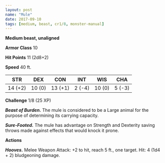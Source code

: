 ```yaml
---
layout: post
name: "Mule"
date: 2017-09-10
tags: [medium, beast, cr1/8, monster-manual]
---
```


**Medium beast, unaligned**

**Armor Class** 10

**Hit Points** 11 (2d8+2)

**Speed** 40 ft.

|   STR   |   DEX   |   CON   |   INT   |   WIS   |   CHA   |
|:-----:|:-----:|:-----:|:-----:|:-----:|:-----:|
| 14 (+2) | 10 (0) | 13 (+1) | 2 (-4) | 10 (0) | 5 (-3) |

**Challenge** 1/8 (25 XP)

***Beast of Burden.*** The mule is considered to be a Large animal for the purpose of determining its carrying capacity.

***Sure-Footed.*** The mule has advantage on Strength and Dexterity saving throws made against effects that would knock it prone.

**Actions**

***Hooves.*** Melee Weapon Attack: +2 to hit, reach 5 ft., one target. Hit: 4 (1d4 + 2) bludgeoning damage.

